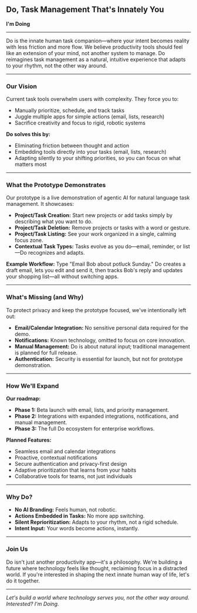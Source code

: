 ## Do, Task Management That's Innately You

**I'm Doing**

---

Do is the innate human task companion—where your intent becomes reality with less friction and more flow. We believe productivity tools should feel like an extension of your mind, not another system to manage. Do reimagines task management as a natural, intuitive experience that adapts to your rhythm, not the other way around.

---

### Our Vision

Current task tools overwhelm users with complexity. They force you to:

- Manually prioritize, schedule, and track tasks
- Juggle multiple apps for simple actions (email, lists, research)
- Sacrifice creativity and focus to rigid, robotic systems

**Do solves this by:**

- Eliminating friction between thought and action
- Embedding tools directly into your tasks (email, lists, research)
- Adapting silently to your shifting priorities, so you can focus on what matters most

---

### What the Prototype Demonstrates

Our prototype is a live demonstration of agentic AI for natural language task management. It showcases:

- **Project/Task Creation:** Start new projects or add tasks simply by describing what you want to do.
- **Project/Task Deletion:** Remove projects or tasks with a word or gesture.
- **Project/Task Listing:** See your work organized in a single, calming focus zone.
- **Contextual Task Types:** Tasks evolve as you do—email, reminder, or list—Do recognizes and adapts.

**Example Workflow:**
Type "Email Bob about potluck Sunday." Do creates a draft email, lets you edit and send it, then tracks Bob's reply and updates your shopping list—all without switching apps.

---

### What's Missing (and Why)

To protect privacy and keep the prototype focused, we've intentionally left out:

- **Email/Calendar Integration:** No sensitive personal data required for the demo.
- **Notifications:** Known technology, omitted to focus on core innovation.
- **Manual Management:** Do is about natural input; traditional management is planned for full release.
- **Authentication:** Security is essential for launch, but not for prototype demonstration.

---

### How We'll Expand

**Our roadmap:**

- **Phase 1:** Beta launch with email, lists, and priority management.
- **Phase 2:** Integrations with expanded integrations, notifications, and manual management.
- **Phase 3:** The full Do ecosystem for enterprise workflows.

**Planned Features:**

- Seamless email and calendar integrations
- Proactive, contextual notifications
- Secure authentication and privacy-first design
- Adaptive prioritization that learns from your habits
- Collaborative tools for teams, not just individuals

---

### Why Do?

- **No AI Branding:** Feels human, not robotic.
- **Actions Embedded in Tasks:** No more app switching.
- **Silent Reprioritization:** Adapts to your rhythm, not a rigid schedule.
- **Intent Input:** Your words become actions, instantly.

---

### Join Us

Do isn't just another productivity app—it's a philosophy. We're building a future where technology feels like thought, reclaiming focus in a distracted world. If you're interested in shaping the next innate human way of life, let's do it together.

---

*Let's build a world where technology serves you, not the other way around. Interested? I'm Doing.*
